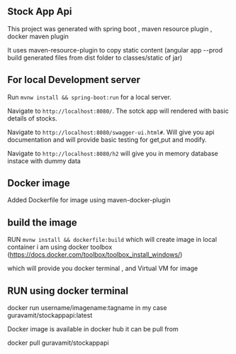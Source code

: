 
## Stock App Api 

This project was generated with spring boot , maven resource plugin , docker maven plugin

It uses maven-resource-plugin to copy static content (angular app --prod build generated files from dist folder to classes/static of jar)

## For local Development server

Run `mvnw install && spring-boot:run` for a local server. 

Navigate to `http://localhost:8080/`. The sotck app will rendered with basic details of stocks.

Navigate to `http://localhost:8080/swagger-ui.html#`. Will give you api documentation and will provide basic testing for get,put and modify.

Navigate to `http://localhost:8080/h2` will give you in memory database instace with dummy data


## Docker image

Added Dockerfile for image using maven-docker-plugin

## build the image

RUN `mvnw install && dockerfile:build` which will create image in local container i am using docker toolbox (https://docs.docker.com/toolbox/toolbox_install_windows/)

which will provide you docker terminal , and Virtual VM for image

## RUN using docker terminal 

docker run username/imagename:tagname in my case guravamit/stockappapi:latest

Docker image is available in docker hub it can be pull from

docker pull guravamit/stockappapi
